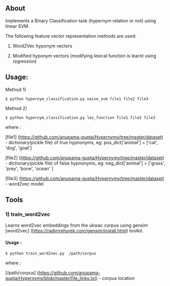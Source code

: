 ## About

Implements a Binary Classification task (hypernym relation or not) using linear SVM. 

The following feature vector representation methods are used:

1)  Word2Vec hyponym vectors 

2)  Modified hyponym vectors (modifying lexical function  is learnt using regression)

## Usage: 

Method 1)  

    $ python hypernym_classification.py naive_svm file1 file2 file3  

Method 2)
          
    $ python hypernym_classification.py lex_function file1 file2 file3

where :

[file1] (https://github.com/anupama-gupta/Hypernymy/tree/master/dataset) - dictionary(pickle file) of true hypnonyms,  eg: pos_dict['animal'] = ['cat', 'dog', 'goat']

[file2] (https://github.com/anupama-gupta/Hypernymy/tree/master/dataset) - dictionary(pickle file) of false hypnonyms, eg: neg_dict['animal'] = ['grass', 'prey', 'bone', 'ocean' ]

[file3] (https://github.com/anupama-gupta/Hypernymy/tree/master/dataset) - word2vec model 

## Tools

### 1) train_word2vec

Learns word2vec embeddings from the ukwac corpus using gensim [word2vec] (https://radimrehurek.com/gensim/install.html) toolkit.

#### Usage :

    $ python train_word2vec.py  /path/corpus

where :

[/path/corpus] (https://github.com/anupama-gupta/Hypernymy/blob/master/file_links.txt) - corpus location





